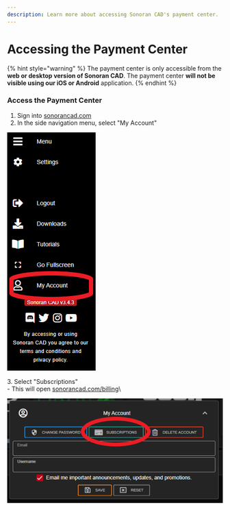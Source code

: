 ```yaml
---
description: Learn more about accessing Sonoran CAD's payment center.
---
```


# Accessing the Payment Center

{% hint style="warning" %}
The payment center is only accessible from the **web or desktop version of Sonoran CAD**. The payment center **will not be visible using our iOS or Android** application.
{% endhint %}

### Access the Payment Center

1. Sign into [sonorancad.com](https://app.sonorancad.com)
2. In the side navigation menu, select "My Account"

![Sonoran CAD - Access Account Menu](<../../.gitbook/assets/image (152).png>)

3\. Select "Subscriptions"\
&#x20; \- This will open [sonorancad.com/billing](https://sonorancad.com/billing)\


![](<../../.gitbook/assets/image (171).png>)
